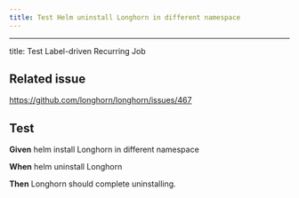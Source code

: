 ```yaml
---
title: Test Helm uninstall Longhorn in different namespace
---
```


---
title: Test Label-driven Recurring Job


## Related issue
https://github.com/longhorn/longhorn/issues/467

## Test

**Given** helm install Longhorn in different namespace

**When** helm uninstall Longhorn

**Then** Longhorn should complete uninstalling.
